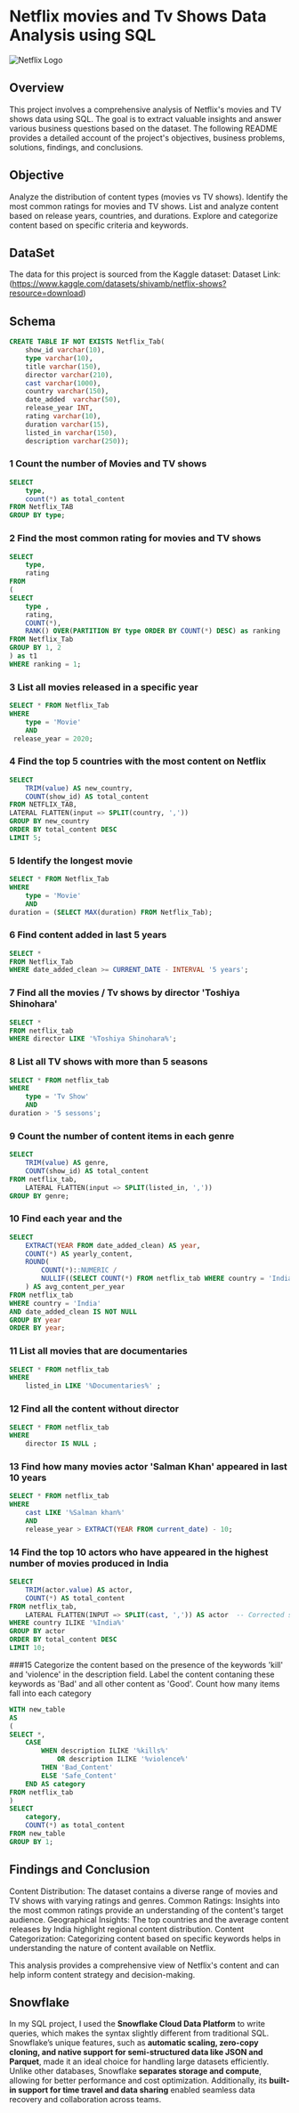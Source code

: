 # Netflix movies and Tv Shows Data Analysis using SQL
![Netflix Logo](https://github.com/SahanaGolbhavi/sql_Project-on-Netflix-Dataset/blob/main/logo.png)

## Overview
This project involves a comprehensive analysis of Netflix's movies and TV shows data using SQL. The goal is to extract valuable insights and answer various business questions based on the dataset. The following README provides a detailed account of the project's objectives, business problems, solutions, findings, and conclusions.

## Objective
Analyze the distribution of content types (movies vs TV shows).
Identify the most common ratings for movies and TV shows.
List and analyze content based on release years, countries, and durations.
Explore and categorize content based on specific criteria and keywords.

## DataSet
The data for this project is sourced from the Kaggle dataset:
Dataset Link:(https://www.kaggle.com/datasets/shivamb/netflix-shows?resource=download)

## Schema
```sql
CREATE TABLE IF NOT EXISTS Netflix_Tab(
    show_id	varchar(10),
    type varchar(10),
    title varchar(150),
    director varchar(210),
    cast varchar(1000),	
    country	varchar(150),
    date_added	varchar(50),
    release_year INT,
    rating varchar(10),
    duration varchar(15),
    listed_in varchar(150),
    description varchar(250));
```


### 1 Count the number of Movies and TV shows

```sql
SELECT 
	type,
    count(*) as total_content 
FROM Netflix_TAB
GROUP BY type;
```


### 2  Find the most common rating for movies and TV shows

```sql
SELECT 
	type,
    rating
FROM
(
SELECT
	type ,
    rating,
    COUNT(*),
    RANK() OVER(PARTITION BY type ORDER BY COUNT(*) DESC) as ranking
FROM Netflix_Tab 
GROUP BY 1, 2
) as t1
WHERE ranking = 1;
```


### 3 List all movies released in a specific year

```sql
SELECT * FROM Netflix_Tab 
WHERE
	type = 'Movie'
    AND
 release_year = 2020;
 ```


 ### 4 Find the top 5 countries with the most content on Netflix
 
```sql
SELECT 
    TRIM(value) AS new_country, 
    COUNT(show_id) AS total_content
FROM NETFLIX_TAB, 
LATERAL FLATTEN(input => SPLIT(country, ','))
GROUP BY new_country
ORDER BY total_content DESC
LIMIT 5;
```


### 5 Identify the longest movie

```sql
SELECT * FROM Netflix_Tab 
WHERE
	type = 'Movie'
	AND
duration = (SELECT MAX(duration) FROM Netflix_Tab);
```


### 6 Find content added in last 5 years

```sql
SELECT *  
FROM Netflix_Tab  
WHERE date_added_clean >= CURRENT_DATE - INTERVAL '5 years';
```
    
### 7 Find all the movies / Tv shows by director 'Toshiya Shinohara'

```sql
SELECT *
FROM netflix_tab 
WHERE director LIKE '%Toshiya Shinohara%';
```

### 8 List all TV shows with more than 5 seasons

```sql
SELECT * FROM netflix_tab 
WHERE 
	type = 'Tv Show'
	AND
duration > '5 sessons';
```

### 9 Count the number of content items in each genre

```sql
SELECT 
    TRIM(value) AS genre,
    COUNT(show_id) AS total_content
FROM netflix_tab,
    LATERAL FLATTEN(input => SPLIT(listed_in, ','))
GROUP BY genre;
```


### 10 Find each year and the 

```sql
SELECT 
    EXTRACT(YEAR FROM date_added_clean) AS year,
    COUNT(*) AS yearly_content,
    ROUND(
        COUNT(*)::NUMERIC / 
        NULLIF((SELECT COUNT(*) FROM netflix_tab WHERE country = 'India'), 0) * 100, 2
    ) AS avg_content_per_year
FROM netflix_tab
WHERE country = 'India'
AND date_added_clean IS NOT NULL
GROUP BY year
ORDER BY year;
```

### 11 List all movies that are documentaries

```sql
SELECT * FROM netflix_tab
WHERE
	listed_in LIKE '%Documentaries%' ;
```

### 12 Find all the content  without director

```sql
SELECT * FROM netflix_tab
WHERE
	director IS NULL ; 
```


### 13 Find how many movies actor 'Salman Khan' appeared in last 10 years

```sql
SELECT * FROM netflix_tab
WHERE
	cast LIKE '%Salman khan%'
    AND
    release_year > EXTRACT(YEAR FROM current_date) - 10; 
```

### 14 Find the top 10 actors who have appeared in the highest number of movies produced in India

```sql
SELECT 
    TRIM(actor.value) AS actor,  
    COUNT(*) AS total_content
FROM netflix_tab, 
    LATERAL FLATTEN(INPUT => SPLIT(cast, ',')) AS actor  -- Corrected syntax
WHERE country ILIKE '%India%'
GROUP BY actor
ORDER BY total_content DESC
LIMIT 10;
```


###15 Categorize the content based on the presence of the keywords 'kill' and 'violence' in the description field. Label the content contaning these keywords as 'Bad' and all other content as 'Good'. Count how many items fall into each category

```sql
WITH new_table
AS
(
SELECT *,
    CASE
        WHEN description ILIKE '%kills%' 
            OR description ILIKE '%violence%' 
        THEN 'Bad_Content'
        ELSE 'Safe_Content'  
    END AS category
FROM netflix_tab
)
SELECT 
    category,
    COUNT(*) as total_content
FROM new_table
GROUP BY 1;
```

## Findings and Conclusion
Content Distribution: The dataset contains a diverse range of movies and TV shows with varying ratings and genres.
Common Ratings: Insights into the most common ratings provide an understanding of the content's target audience.
Geographical Insights: The top countries and the average content releases by India highlight regional content distribution.
Content Categorization: Categorizing content based on specific keywords helps in understanding the nature of content available on Netflix.

This analysis provides a comprehensive view of Netflix's content and can help inform content strategy and decision-making.

## Snowflake
In my SQL project, I used the **Snowflake Cloud Data Platform** to write queries, which makes the syntax slightly different from traditional SQL. Snowflake’s unique features, such as **automatic scaling, zero-copy cloning, and native support for semi-structured data like JSON and Parquet**, made it an ideal choice for handling large datasets efficiently. Unlike other databases, Snowflake **separates storage and compute**, allowing for better performance and cost optimization. Additionally, its **built-in support for time travel and data sharing** enabled seamless data recovery and collaboration across teams.
